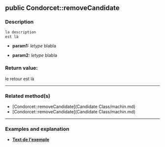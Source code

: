## public Condorcet::removeCandidate

### Description    

```php
la description
est là
```

- **param1:** *letype* blabla

- **param2:** *letype* blabla



### Return value:   

le retour
est là


---------------------------------------

### Related method(s)      

* [Condorcet::removeCandidate](Candidate Class/machin.md)    
* [Condorcet::removeCandidate](Candidate Class/machin.md)    

---------------------------------------

### Examples and explanation

* **[Text de l'exemple](link)**    
